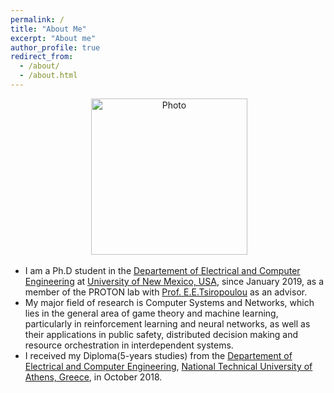 ```yaml
---
permalink: /
title: "About Me"
excerpt: "About me"
author_profile: true
redirect_from: 
  - /about/
  - /about.html
---
```


<p align="center">
  <img src="https://geofragkos.github.io/files/unm-ece-logo.png" alt="Photo" style="width: 250px;"/> 
</p>

* I am a Ph.D student in the [Departement of Electrical and Computer Engineering](http://www.ece.unm.edu) at [University of New Mexico, USA](http://www.unm.edu), since January 2019, as a member of the PROTON lab with [Prof. E.E.Tsiropoulou](http://ece-research.unm.edu/tsiropoulou/index.html) as an advisor. 
* My major field of research is Computer Systems and Networks, which lies in the general area of game theory and machine learning, particularly in reinforcement learning and neural networks, as well as their applications in public safety, distributed decision making and resource orchestration in interdependent systems.
* I received my Diploma(5-years studies) from the [Departement of Electrical and Computer Engineering](https://www.ece.ntua.gr/en), [National Technical University of Athens, Greece](https://www.ntua.gr/en/), in October 2018. 
